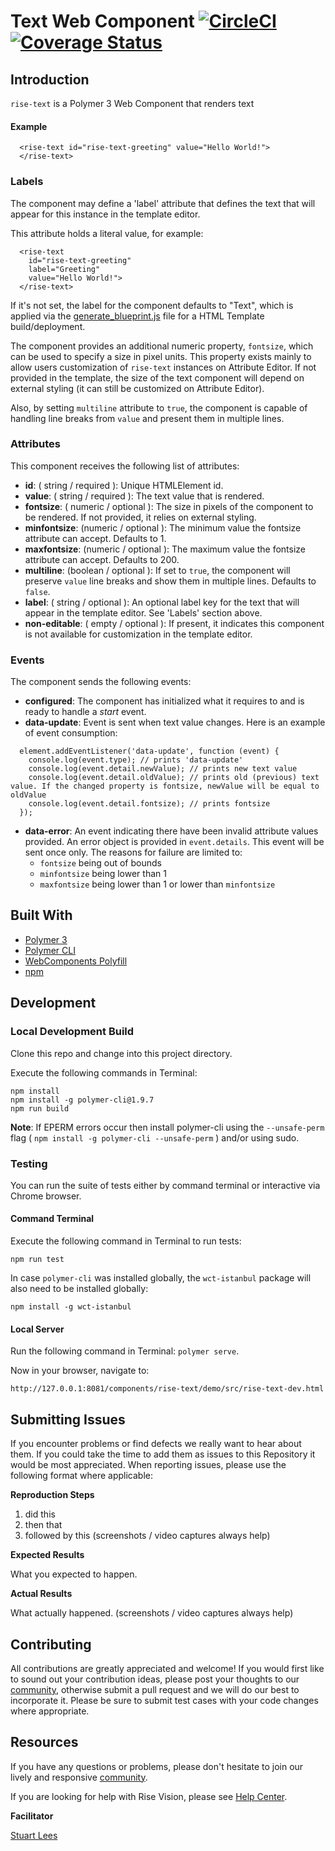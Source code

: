 # Text Web Component [![CircleCI](https://circleci.com/gh/Rise-Vision/rise-text/tree/master.svg?style=svg)](https://circleci.com/gh/Rise-Vision/rise-text/tree/master) [![Coverage Status](https://coveralls.io/repos/github/Rise-Vision/rise-text/badge.svg?branch=master)](https://coveralls.io/github/Rise-Vision/rise-text?branch=master)

## Introduction

`rise-text` is a Polymer 3 Web Component that renders text

#### Example

```
  <rise-text id="rise-text-greeting" value="Hello World!">
  </rise-text>
```

### Labels

The component may define a 'label' attribute that defines the text that will appear for this instance in the template editor.

This attribute holds a literal value, for example:

```
  <rise-text
    id="rise-text-greeting"
    label="Greeting"
    value="Hello World!">
  </rise-text>
```

If it's not set, the label for the component defaults to "Text", which is applied via the [generate_blueprint.js](https://github.com/Rise-Vision/html-template-library/blob/master/generate_blueprint.js) file for a HTML Template build/deployment.

The component provides an additional numeric property, `fontsize`, which can be used to specify a size in pixel units. This property exists mainly to allow users customization of `rise-text` instances on Attribute Editor. If not provided in the template, the size of the text component will depend on external styling (it can still be customized on Attribute Editor).

Also, by setting `multiline` attribute to `true`, the component is capable of handling line breaks from `value` and present them in multiple lines.

### Attributes

This component receives the following list of attributes:

- **id**: ( string / required ): Unique HTMLElement id.
- **value**: ( string / required ): The text value that is rendered.
- **fontsize**: ( numeric / optional ): The size in pixels of the component to be rendered. If not provided, it relies on external styling.
- **minfontsize**: (numeric / optional ): The minimum value the fontsize attribute can accept. Defaults to 1.
- **maxfontsize**: (numeric / optional ): The maximum value the fontsize attribute can accept. Defaults to 200.
- **multiline**: (boolean / optional ): If set to `true`, the component will preserve `value` line breaks and show them in multiple lines. Defaults to `false`.
- **label**: ( string / optional ): An optional label key for the text that will appear in the template editor. See 'Labels' section above.
- **non-editable**: ( empty / optional ): If present, it indicates this component is not available for customization in the template editor.

### Events

The component sends the following events:

- **configured**: The component has initialized what it requires to and is ready to handle a _start_ event.
- **data-update**: Event is sent when text value changes. Here is an example of event consumption:
```
  element.addEventListener('data-update', function (event) {
    console.log(event.type); // prints 'data-update'
    console.log(event.detail.newValue); // prints new text value
    console.log(event.detail.oldValue); // prints old (previous) text value. If the changed property is fontsize, newValue will be equal to oldValue
    console.log(event.detail.fontsize); // prints fontsize
  });
```
- **data-error**: An event indicating there have been invalid attribute values provided. An error object is provided in `event.details`. This event will be sent once only. The reasons for failure are limited to:
  - `fontsize` being out of bounds
  - `minfontsize` being lower than 1
  - `maxfontsize` being lower than 1 or lower than `minfontsize`

## Built With
- [Polymer 3](https://www.polymer-project.org/)
- [Polymer CLI](https://github.com/Polymer/tools/tree/master/packages/cli)
- [WebComponents Polyfill](https://www.webcomponents.org/polyfills/)
- [npm](https://www.npmjs.org)

## Development

### Local Development Build
Clone this repo and change into this project directory.

Execute the following commands in Terminal:

```
npm install
npm install -g polymer-cli@1.9.7
npm run build
```

**Note**: If EPERM errors occur then install polymer-cli using the `--unsafe-perm` flag ( `npm install -g polymer-cli --unsafe-perm` ) and/or using sudo.

### Testing
You can run the suite of tests either by command terminal or interactive via Chrome browser.

#### Command Terminal
Execute the following command in Terminal to run tests:

```
npm run test
```

In case `polymer-cli` was installed globally, the `wct-istanbul` package will also need to be installed globally:

```
npm install -g wct-istanbul
```

#### Local Server
Run the following command in Terminal: `polymer serve`.

Now in your browser, navigate to:

```
http://127.0.0.1:8081/components/rise-text/demo/src/rise-text-dev.html
```

## Submitting Issues
If you encounter problems or find defects we really want to hear about them. If you could take the time to add them as issues to this Repository it would be most appreciated. When reporting issues, please use the following format where applicable:

**Reproduction Steps**

1. did this
2. then that
3. followed by this (screenshots / video captures always help)

**Expected Results**

What you expected to happen.

**Actual Results**

What actually happened. (screenshots / video captures always help)

## Contributing
All contributions are greatly appreciated and welcome! If you would first like to sound out your contribution ideas, please post your thoughts to our [community](https://help.risevision.com/hc/en-us/community/topics), otherwise submit a pull request and we will do our best to incorporate it. Please be sure to submit test cases with your code changes where appropriate.

## Resources
If you have any questions or problems, please don't hesitate to join our lively and responsive [community](https://help.risevision.com/hc/en-us/community/topics).

If you are looking for help with Rise Vision, please see [Help Center](https://help.risevision.com/hc/en-us).

**Facilitator**

[Stuart Lees](https://github.com/stulees "Stuart Lees")
